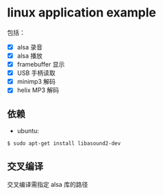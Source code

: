 # linux application example

包括：
- [x] alsa 录音
- [x] alsa 播放
- [x] framebuffer 显示
- [x] USB 手柄读取
- [x] minimp3 解码
- [x] helix MP3 解码

## 依赖
- ubuntu:
```sh
$ sudo apt-get install libasound2-dev
```

## 交叉编译
交叉编译需指定 alsa 库的路径